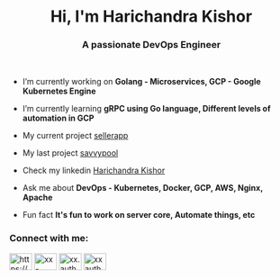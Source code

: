 <h1 align="center">Hi, I'm Harichandra Kishor</h1>
<h3 align="center">A passionate DevOps Engineer</h3>
<br>

- I’m currently working on **Golang - Microservices, GCP - Google Kubernetes Engine**

- I’m currently learning **gRPC using Go language, Different levels of automation in GCP**

- My current project [sellerapp](https://www.sellerapp.com)

- My last project [savvypool](https://play.google.com/store/search?q=savvypool&c=apps&hl=en-IN)

- Check my linkedin [Harichandra Kishor](https://in.linkedin.com/in/harichandra-kishor)

- Ask me about **DevOps - Kubernetes, Docker, GCP, AWS, Nginx, Apache**

- Fun fact **It's fun to work on server core, Automate things, etc**

<h3 align="left">Connect with me:</h3>
<p align="left">
<a href="https://linkedin.com/in/https://www.linkedin.com/in/harichandra-kishor-a61a2622a/" target="blank"><img align="center" src="https://raw.githubusercontent.com/rahuldkjain/github-profile-readme-generator/master/src/images/icons/Social/linked-in-alt.svg" alt="https://www.linkedin.com/in/harichandra-kishor-a61a2622a/" height="30" width="40" /></a>
<a href="https://stackoverflow.com/users/xx-author" target="blank"><img align="center" src="https://raw.githubusercontent.com/rahuldkjain/github-profile-readme-generator/master/src/images/icons/Social/stack-overflow.svg" alt="xx-author" height="30" width="40" /></a>
<a href="https://instagram.com/xx.author" target="blank"><img align="center" src="https://raw.githubusercontent.com/rahuldkjain/github-profile-readme-generator/master/src/images/icons/Social/instagram.svg" alt="xx.author" height="30" width="40" /></a>
<a href="https://www.leetcode.com/xxauthor" target="blank"><img align="center" src="https://raw.githubusercontent.com/rahuldkjain/github-profile-readme-generator/master/src/images/icons/Social/leet-code.svg" alt="xxauthor" height="30" width="40" /></a>
</p>






